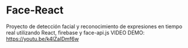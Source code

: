 # Face-React
Proyecto de detección facial y reconocimiento de expresiones en tiempo real utilizando React, firebase y face-api.js
VIDEO DEMO:
https://youtu.be/k4IZaIDmf6w
